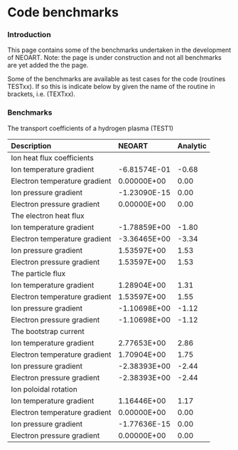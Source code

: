 # Code benchmarks #

### Introduction ###

This page contains some of the benchmarks undertaken in the development of NEOART. Note: the page is under construction and not all benchmarks are yet added the the page.

Some of the benchmarks are available as test cases for the code (routines TESTxx). If so this is indicate below by given the name of the routine in brackets, i.e. (TEXTxx).

### Benchmarks ###

The transport coefficients of a hydrogen plasma (TEST1)

| Description | NEOART | Analytic |
|:------------|:-------|:---------|
| Ion heat flux coefficients |  |  |
| Ion temperature gradient | -6.81574E-01 | -0.68 |
| Electron temperature gradient |  0.00000E+00 | 0.00 |
| Ion pressure gradient | -1.23090E-15 | 0.00 |
| Electron pressure gradient | 0.00000E+00 | 0.00 |
| The electron heat flux |  |  |
| Ion temperature gradient | -1.78859E+00 | -1.80 |
| Electron temperature gradient | -3.36465E+00 | -3.34 |
| Ion pressure gradient | 1.53597E+00 | 1.53 |
| Electron pressure gradient | 1.53597E+00 | 1.53 |
| The particle flux |  |  |
| Ion temperature gradient | 1.28904E+00 | 1.31|
| Electron temperature gradient | 1.53597E+00 | 1.55 |
| Ion pressure gradient | -1.10698E+00 | -1.12 |
| Electron pressure gradient | -1.10698E+00 | -1.12 |
| The bootstrap current |  |  |
| Ion temperature gradient | 2.77653E+00 | 2.86 |
| Electron temperature gradient | 1.70904E+00 | 1.75 |
| Ion pressure gradient | -2.38393E+00 | -2.44 |
| Electron pressure gradient | -2.38393E+00 | -2.44 |
| Ion poloidal rotation |  |  |
| Ion temperature gradient | 1.16446E+00 | 1.17 |
| Electron temperature gradient | 0.00000E+00 | 0.00 |
| Ion pressure gradient | -1.77636E-15 | 0.00 |
| Electron pressure gradient | 0.00000E+00 | 0.00 |